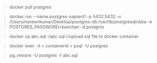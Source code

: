 > docker pull postgres

> docker run --name postgres-sapient1 -p 5432:5432 -v /Users/naveenkumar/Desktop/postgres-db:/var/lib/postgresql/data -e POSTGRES_PASSWORD=kanchan -d postgres

> docker cp abc.sql <container Id>:/abc.sql   //upload sql file to docker container

> docker exec -it < containerid > psql -U postgres 

> pg_restore -U postgres -f abc.sql





> 